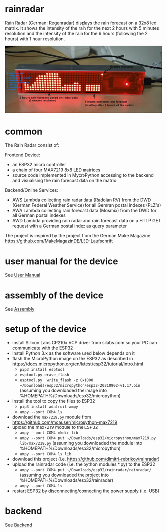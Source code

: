 # rainradar

Rain Radar (German: Regenradar)  displays the rain forecast on a 32x8 led matrix.
It shows the intensity of the rain for the next 2 hours with 5 minutes resolution 
and the intensity of the rain for the 6 hours (following the 2 hours) with 1 hour resolution.

![picture](doc/rainradar.jpg)

# common
The Rain Radar consist of:

Frontend Device:
- an ESP32 micro controller
- a chain of four MAX7219 8x8 LED matrices
- source code implemented in MycroPython accessing to the backend and visualising the rain forecast data on the matrix

Backend/Online Services:
- AWS Lambda collecting rain radar data (Radolan RV) from the DWD (German Federal Weather Service) for all Gemran postal indexes (PLZ's)
- AWA Lambda collecting rain forecast data (Mosmix) from the DWD for all German postal indexes
- AWD Lambda providing rain radar and rain forecast data on a HTTP GET request with a German postal index as query parameter

The project is inspired by the project from the German Make Magazine https://github.com/MakeMagazinDE/LED-Laufschrift

# user manual for the device

See [User Manual](doc/manual/MANUAL.md)

# assembly of the device

See [Assembly](doc/assembly/ASSEMBLY.md)
# setup of the device

- install Silicon Labs CP210x VCP driver from silabs.com so your PC can communicate with the ESP32 
- install Python 3.x as the software used below depends on it
- flash the MicroPython image on the ESP32 as described in https://docs.micropython.org/en/latest/esp32/tutorial/intro.html
  - `pip3 install esptool`
  - `esptool.py erase_flash`
  - `esptool.py  write_flash -z 0x1000  ~/Downloads/esp32/micropython/esp32-20210902-v1.17.bin` (assuming you downloaded the image into %HOMEPATH%/Downloads/esp32/micropython)
- install the tool to copy the files to ESP32
  - `pip3 install adafruit-ampy`
  - `ampy --port COM4 ls`
- download the `max7219.py` module from  https://github.com/mcauser/micropython-max7219
- upload the max7219 module to the ESP32
  - `ampy --port COM4 mkdir lib`
  - `ampy --port COM4 put ~/Downloads/esp32/micropython/max7219.py lib/max7219.py` (assuming you downloaded the module into %HOMEPATH%/Downloads/esp32/micropython)
  - `ampy --port COM4 ls lib`
- download this project (i.e. https://github.com/dimitri-rebrikov/rainradar)
- upload the rainradar code (i.e. the python modules *.py) to the ESP32
  - `ampy --port COM4 put ~/Downloads/esp32/rainradar/rainradar/` (assuming you downloaded the project into %HOMEPATH%/Downloads/esp32/rainradar)
  - `ampy --port COM4 ls`
- restart ESP32 by disconnecting/connecting the power supply (i.e. USB)

# backend

See [Backend](aws-backend/BACKEND.md)
